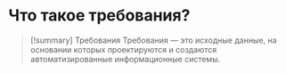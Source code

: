 # Что такое требования?
> [!summary] Требования
> Требования — это исходные данные, на основании которых проектируются и создаются автоматизированные информационные системы.
